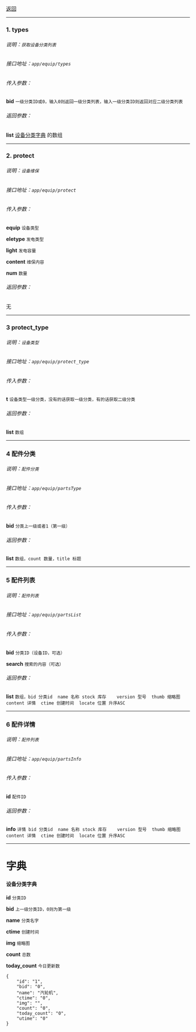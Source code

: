 [返回](main.md)


***

### 1. types

###### 说明：`获取设备分类列表`

###### 接口地址：`app/equip/types`

###### 传入参数：

**bid** `一级分类ID或0，输入0则返回一级分类列表，输入一级分类ID则返回对应二级分类列表` 

###### 返回参数：

**list** [设备分类字典](#设备分类字典) 的数组

***


### 2. protect

###### 说明：`设备维保`

###### 接口地址：`app/equip/protect`

###### 传入参数：

**equip** `设备类型` 

**eletype** `发电类型` 

**light** `发电容量` 

**content** `维保内容` 

**num** `数量` 

###### 返回参数：

无

***


### 3 protect_type

###### 说明：`设备类型`

###### 接口地址：`app/equip/protect_type`

###### 传入参数：

**t** `设备类型一级分类，没有的话获取一级分类，有的话获取二级分类` 


###### 返回参数：

**list**  `数组`

***


### 4 配件分类

###### 说明：`配件分类`

###### 接口地址：`app/equip/partsType`

###### 传入参数：

**bid** `分类上一级或者1（第一级）` 


###### 返回参数：

**list**  `数组，count 数量，title 标题`

***



### 5 配件列表

###### 说明：`配件列表`

###### 接口地址：`app/equip/partsList`

###### 传入参数：

**bid** `分类ID（设备ID，可选）` 

**search** `搜索的内容（可选）` 

###### 返回参数：

**list**  `数组，bid 分类id	name 名称	stock 库存	version 型号	thumb 缩略图	content 详情	ctime 创建时间	locate 位置 升序ASC`

***



### 6 配件详情

###### 说明：`配件列表`

###### 接口地址：`app/equip/partsInfo`

###### 传入参数：

**id** `配件ID` 

###### 返回参数：

**info**  `详情 bid 分类id	name 名称	stock 库存	version 型号	thumb 缩略图	content 详情	ctime 创建时间	locate 位置 升序ASC`

***




# 字典


#### **设备分类字典**

**id**          `分类ID`

**bid**         `上一级分类ID，0则为第一级`

**name**        `分类名字`

**ctime**       `创建时间`

**img**         `缩略图`

**count**       `总数`

**today_count** `今日更新数`

```
{
    "id": "1",
    "bid": "0",
    "name": "汽轮机",
    "ctime": "0",
    "img": "",
    "count": "0",
    "today_count": "0",
    "utime": "0"
}

```